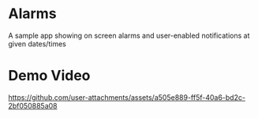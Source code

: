 # Alarms
A sample app showing on screen alarms and user-enabled notifications at given dates/times

# Demo Video

https://github.com/user-attachments/assets/a505e889-ff5f-40a6-bd2c-2bf050885a08


